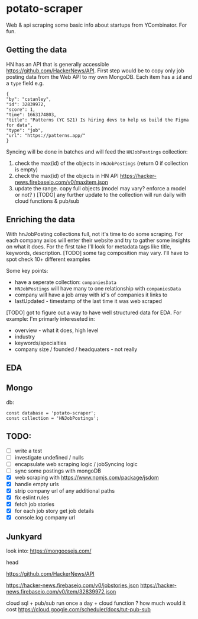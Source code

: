 # potato-scraper
Web & api scraping some basic info about startups from YCombinator. For fun.

## Getting the data
HN has an API that is generally accessible https://github.com/HackerNews/API.
First step would be to copy only job posting data from the Web API to my own MongoDB.
Each item has a `id` and a `type` field e.g.
```
{
"by": "cstanley",
"id": 32839972,
"score": 1,
"time": 1663174803,
"title": "Patterns (YC S21) Is hiring devs to help us build the Figma for data",
"type": "job",
"url": "https://patterns.app/"
}
```
Syncing will be done in batches and will feed the `HNJobPostings` collection:
1. check the max(id) of the objects in `HNJobPostings` (return 0 if collection is empty)
2. check the max(id) of the objects in HN API https://hacker-news.firebaseio.com/v0/maxitem.json
3. update the range. copy full objects (model may vary? enforce a model or not? )
[TODO] any further update to the collection will run daily with cloud functions & pub/sub

## Enriching the data
With hnJobPosting collections full, not it's time to do some scraping.
For each company axios will enter their website and try to gather some insights on what it does.
For the first take I'll look for metadata tags like title, keywords, description.
[TODO] some tag composition may vary. I'll have to spot check 10+ different examples

Some key points:
- have a seperate collection: `companiesData`
- `HNJobPostings` will have many to one relationship with `companiesData`
- company will have a job array with id's of companies it links to
- lastUpdated - timestamp of the last time it was web scraped

[TODO] got to figure out a way to have well structured data for EDA. For example:
I'm primarly intereseted in:
- overview - what it does, high level
- industry
- keywords/specialties
- company size / founded / headquaters - not really

## EDA


## Mongo
db:
```
const database = 'potato-scraper';
const collection = 'HNJobPostings';
```

## TODO:
- [ ] write a test
- [ ] investigate undefined / nulls
- [ ] encapsulate web scraping logic / jobSyncing logic
- [ ] sync some postings with mongoDB
- [x] web scraping with https://www.npmjs.com/package/jsdom
- [x] handle empty urls
- [x] strip company url of any additional paths
- [x] fix eslint rules
- [x] fetch job stories
- [x] for each job story get job details
- [x] console.log company url

## Junkyard
look into: 
https://mongoosejs.com/



head
    <title></title>
    <meta name="keywords" content="here">
    <meta name="description" content="here">

https://github.com/HackerNews/API

https://hacker-news.firebaseio.com/v0/jobstories.json
https://hacker-news.firebaseio.com/v0/item/32839972.json

cloud sql + pub/sub run once a day + cloud function ? how much would it cost
https://cloud.google.com/scheduler/docs/tut-pub-sub